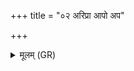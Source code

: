 +++
title = "०२ अरिप्रा आपो अप"

+++
<details><summary>मूलम् (GR)</summary>

अरिप्रा आपो अप रिप्रम् अस्मत् ।  
प्रास्मद् एनो दुरितं सुप्रतीकाः  
प्र दुष्वप्न्यं प्र मलं वहन्तु ॥
</details>